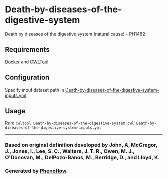 # Death-by-diseases-of-the-digestive-system

Death by diseases of the digestive system (natural cause) - PH1482

## Requirements

[Docker](https://docs.docker.com/install/) and [CWLTool](https://github.com/common-workflow-language/cwltool#install)

## Configuration

Specify input dataset path in [Death-by-diseases-of-the-digestive-system-inputs.yml](Death-by-diseases-of-the-digestive-system-inputs.yml).

## Usage

Run: `cwltool Death-by-diseases-of-the-digestive-system.cwl Death-by-diseases-of-the-digestive-system-inputs.yml`

***

### Based on original definition developed by John, A, McGregor, J., Jones, I., Lee, S. C., Walters, J. T. R., Owen, M. J., O'Donovan, M., DelPozo-Banos, M., Berridge, D., and Lloyd, K.
### Generated by [Phenoflow](https://kclhi.org/phenoflow).
